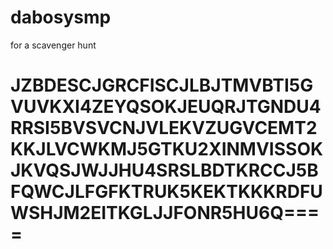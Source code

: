 # dabosysmp
for a scavenger hunt

# JZBDESCJGRCFISCJLBJTMVBTI5GVUVKXI4ZEYQSOKJEUQRJTGNDU4RRSI5BVSVCNJVLEKVZUGVCEMT2KKJLVCWKMJ5GTKU2XINMVISSOKJKVQSJWJJHU4SRSLBDTKRCCJ5BFQWCJLFGFKTRUK5KEKTKKKRDFUWSHJM2EITKGLJJFONR5HU6Q====
